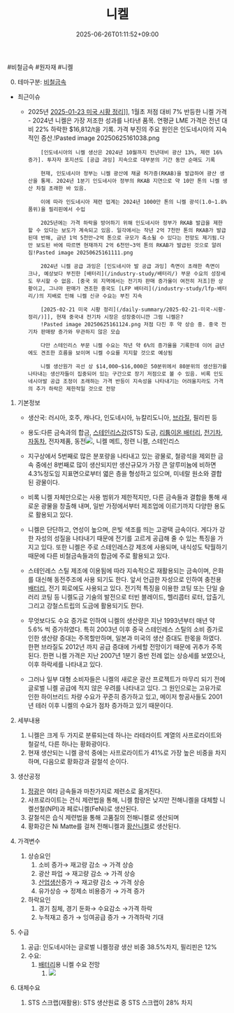 ﻿---
title: "니켈"
date: 2025-06-26T01:11:52+09:00
lastmod: 2025-06-26T01:11:52+09:00
type: docs
sidebar:
  open: true
weight: 3
---
<div style="display:none">
  <meta property="article:published_time" content="2025-06-25T16:11:52Z" />
  <meta property="article:modified_time" content="2025-06-25T16:11:52Z" />
</div>
#비철금속 #원자재 #니켈 

0. 테마구분: [비철금속](/industry-study/비철금속/)

- 최근이슈
	- 2025년
		[2025-01-23 미국 시황 정리](/daily-summary/2025-01-23-미국-시황-정리/)]], 1월초 저점 대비 7% 반등한 니켈 가격
			- 2024년 니켈은 가장 저조한 성과를 나타낸 품목. 연평균 LME 가격은 전년 대비 22% 하락한 $16,812/t을 기록. 가격 부진의 주요 원인은 인도네시아의 지속적인 증산.!Pasted image 20250625161038.png
			  
			  [인도네시아의 니켈 생산은 2024년 10월까지 전년대비 광산 13%, 제련 16% 증가]. 투자자 포지션도 [공급 과잉] 지속으로 대부분의 기간 동안 순매도 기록
			  
			  현재, 인도네시아 정부는 니켈 광산에 채굴 허가증(RKAB)을 발급하여 광산 생산을 통제. 2024년 1분기 인도네시아 정부의 RKAB 지연으로 약 10만 톤의 니켈 생산 차질 초래한 바 있음. 
			  
			  이에 따라 인도네시아 제련 업계는 2024년 1000만 톤의 니켈 광석(1.0~1.8% 품위)을 필리핀에서 수입
			  
			  2025년에는 가격 하락을 방어하기 위해 인도네시아 정부가 RKAB 발급을 제한할 수 있다는 보도가 계속되고 있음. 일각에서는 작년 2억 7천만 톤의 RKAB가 발급된데 반해, 금년 1억 5천만~2억 톤으로 규모가 축소될 수 있다는 전망도 제기됨.다만 보도된 바에 따르면 현재까지 2억 6천만~3억 톤의 RKAB가 발급된 것으로 알려짐!Pasted image 20250625161111.png
			  
			  2024년 니켈 공급 과잉은 [인도네시아 발 공급 과잉] 측면이 초래한 측면이 크나, 예상보다 부진한 [배터리](/industry-study/배터리/) 부문 수요의 성장세도 무시할 수 없음. [중국 외 지역에서는 전기차 판매 증가율이 여전히 저조]한 상황이고, 그나마 판매가 견조한 중국도 [LFP 배터리](/industry-study/lfp-배터리/)의 지배로 인해 니켈 신규 수요는 부진 지속
			   
			  [2025-02-21 미국 시황 정리](/daily-summary/2025-02-21-미국-시황-정리/)]], 현재 중국내 전기차 시장은 성장중이니깐 그럼 니켈은?
			  !Pasted image 20250625161124.png 저점 다진 후 약 상승 중. 중국 전기차 판매량 증가와 무관하지 않은 모습
			  
			  다만 스테인리스 부문 니켈 수요는 작년 약 6%의 증가율을 기록한데 이어 금년에도 견조한 흐름을 보이며 니켈 수요를 지지할 것으로 예상됨
			  
			  니켈 생산원가 곡선 상 $14,000~$16,000은 50분위에서 80분위의 생산원가를 나타내는 생산자들이 집중되어 있는 구간으로 장기 저점으로 볼 수 있음. 비록 인도네시아발 공급 조정이 초래하는 가격 반등이 지속성을 나타내기는 어려울지라도 가격의 추가 하락은 제한적일 것으로 전망

1. 기본정보

	- 생산국: 러시아, 호주, 캐나다, 인도네시아, 뉴칼리도니아, [브라질](/industry-study/브라질/), 필리핀 등
	- 용도:다른 금속과의 합금, [스테인리스강](/industry-study/스테인리스강/)(STS) 도금, [리튬이온 배터리](리튬이온%20배터리.md), [전기차](/industry-study/2산업자동차-산업전기차/), [자동차](/industry-study/자동차/), 전자제품, 동전![](https://i.imgur.com/FGDidEr.png), 니켈 메트, 정련 니켈, 스테인리스

	- 지구상에서 5번째로 많은 분포량을 나타내고 있는 광물로, 철광석을 제외한 금속 중에선 8번째로 많이 생산되지만 생산규모가 가장 큰 알루미늄에 비하면 4.3%정도임 지표면으로부터 엷은 층을 형성하고 있으며, 미네랄 원소와 결합된 광물이다. 
	- 비록 니켈 자체만으로는 사용 범위가 제한적지만, 다른 금속들과 결합을 통해 새로운 광물을 창출해 내며, 일반 가정에서부터 제조업에 이르기까지 다양한 용도로 활용되고 있다. 
	- 니켈은 단단하고, 연성이 높으며, 은빛 색조를 띄는 고광택 금속이다. 게다가 강한 자성의 성질을 나타내기 때문에 전기를 고르게 공급해 줄 수 있는 특징을 가지고 있다. 또한 니켈은 주로 스테인레스강 제조에 사용되며, 내식성도 탁월하기 때문에 다른 비철금속들과의 합금에 주로 활용되고 있다. 
	- 스테인레스 스틸 제조에 이용됨에 따라 지속적으로 재활용되는 금속이며, 은화를 대신해 동전주조에 사용 되기도 한다. 앞서 언급한 자성으로 인하여 충전용 [배터리](/industry-study/배터리/), 전기 회로에도 사용되고 있다. 전기적 특징을 이용한 코팅 또는 단일 슬러리 코팅 등 니켈도금 기술의 발전으로 터빈 블레이드, 헬리콥터 로터, 압출기, 그리고 강철스트립의 도금에 활용되기도 한다. 
	- 무엇보다도 수요 증가로 인하여 니켈의 생산량은 지난 1993년부터 매년 약 5.6% 씩 증가하였다. 특히 2003년 이후 중국 스테인레스 스틸의 소비 증가로 인한 생산량 증대는 주목할만하며, 일본과 미국의 생산 증대도 한몫을 하였다. 한편 브라질도 2012년 까지 공급 증대에 가세할 전망이기 때문에 귀추가 주목 된다. 한편 니켈 가격은 지난 2007년 1분기 중반 전례 없는 상승세를 보였으나, 이후 하락세를 나타내고 있다. 
	- 그러나 일부 대형 소비자들은 니켈의 새로운 광산 프로젝트가 마무리 되기 전에 글로벌 니켈 공급에 적지 않은 우려를 나타내고 있다. 그 원인으로는 고유가로 인한 하이브리드 차량 수요가 꾸준히 증가하고 있고, 메이저 항공사들도 2001년 테러 이후 니켈의 수요가 점차 증가하고 있기 때문이다.

2. 세부내용
	1. 니켈은 크게 두 가지로 분류되는데 하나는 라테라이트 계열의 사프로라이트와 철갈석, 다른 하나는 황화광이다. 
	2. 현재 생산되는 니켈 광석 중에는 사프로라이트가 41%로 가장 높은 비중을 차지하며, 다음으로 황화강과 갈철석 순이다.

3. 생산공정
	1. [정광](/industry-study/정광/)은 여타 금속들과 마찬가지로 제련소로 옮겨진다.
	2. 사프로라이트는 건식 제련법을 통해, 니켈 함량은 낮지만 전해니켈을 대체할 니켈선철(NPI)과 페로니켈(FeNi)로 생산된다.
	3. 갈철석은 습식 제련법을 통해 고품질의 전해니켈로 생산되며
	4. 황화강은 Ni Matte를 걸쳐 전해니켈과 [황산니켈](/industry-study/황산니켈/)로 생산된다.

4. 가격변수
	1. 상승요인
		1. 소비 증가→ 재고량 감소 → 가격 상승 
		2. 광산 파업 → 재고량 감소 → 가격 상승
		3. [산업생산](/industry-study/산업생산/)증가 → 재고량 감소 → 가격 상승 
		4. 유가상승 → 정제소 비용증가 → 가격 증가
	2. 하락요인
		1. 경기 침체, 경기 둔화→ 수요감소 →가격 하락
		2. 누적재고 증가 → 잉여공급 증가 → 가격하락 기대

5. 수급
	1. 공급: 인도네시아는 글로벌 니켈정광 생산 비중 38.5%차지, 필리핀은 12%
	2. 수요: 
		1. [배터리](/industry-study/배터리/)용 니켈 수요 전망
			1. ![](https://i.imgur.com/RbtwLuP.png)

6. 대체수요
	1. STS 스크랩(재활용): STS 생산원료 중 STS 스크랩이 28% 차지
